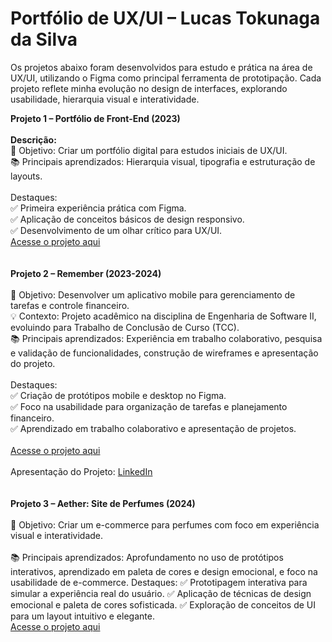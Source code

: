 # Portfólio de UX/UI – Lucas Tokunaga da Silva

Os projetos abaixo foram desenvolvidos para estudo e prática na área de UX/UI, utilizando o Figma como principal ferramenta de prototipação. Cada projeto reflete minha evolução no design de interfaces, explorando usabilidade, hierarquia visual e interatividade.

<b> Projeto 1 – Portfólio de Front-End (2023) </b>
<br>
<br>
<b>Descrição:</b> <br>
📌 Objetivo: Criar um portfólio digital para estudos iniciais de UX/UI.<br>
📚 Principais aprendizados: Hierarquia visual, tipografia e estruturação de layouts.<br><br>
Destaques:<br>
✅ Primeira experiência prática com Figma.<br>
✅ Aplicação de conceitos básicos de design responsivo.<br>
✅ Desenvolvimento de um olhar crítico para UX/UI.<br>
<a href="https://www.figma.com/design/mUMM6dHz6tk76JA2b63jE8/Portf%C3%B3lio---Prog.-WEB?node-id=0-1&node-type=canvas&t=qM012Bv48LkhIhZU-0">Acesse o projeto aqui</a>
<br>
<br>
<br>
<b>Projeto 2 – Remember (2023-2024)</b>
<br>
<br>
📌 Objetivo: Desenvolver um aplicativo mobile para gerenciamento de tarefas e controle financeiro.<br>
💡 Contexto: Projeto acadêmico na disciplina de Engenharia de Software II, evoluindo para Trabalho de Conclusão de Curso (TCC).<br>
📚 Principais aprendizados: Experiência em trabalho colaborativo, pesquisa e validação de funcionalidades, construção de wireframes e apresentação do projeto.<br><br>
Destaques:<br>
✅ Criação de protótipos mobile e desktop no Figma.<br>
✅ Foco na usabilidade para organização de tarefas e planejamento financeiro.<br>
✅ Aprendizado em trabalho colaborativo e apresentação de projetos.<br>
<br>
<a href="https://www.figma.com/design/He72ByRurlefPL3lE00mJC/Fatec-Remember-(Atualizado)?node-id=1040-20&node-type=canvas&t=MmY1HVHm7BoHlAfh-0">Acesse o projeto aqui</a>
<br><br>
Apresentação do Projeto: <a href="https://www.linkedin.com/posts/bianca-melar%C3%A9-ba1a89241_hoje-compartilho-com-voc%C3%AAs-o-projeto-que-ugcPost-7261768254614892544-98_E?utm_source=share&utm_medium=member_desktop">LinkedIn</a>
<br>
<br>
<br>
<b>Projeto 3 – Aether: Site de Perfumes (2024)</b>
<br>
<br>
📌 Objetivo: Criar um e-commerce para perfumes com foco em experiência visual e interatividade. <br> <br>
📚 Principais aprendizados: Aprofundamento no uso de protótipos interativos, aprendizado em paleta de cores e design emocional, e foco na usabilidade de e-commerce. 
Destaques:
✅ Prototipagem interativa para simular a experiência real do usuário.
✅ Aplicação de técnicas de design emocional e paleta de cores sofisticada.
✅ Exploração de conceitos de UI para um layout intuitivo e elegante.
<br>
<a href="https://www.figma.com/design/GhjKh71KfZ38sKPjwUOrvV/Aether?t=qM012Bv48LkhIhZU-0">Acesse o projeto aqui</a>



